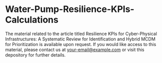 # Water-Pump-Resilience-KPIs-Calculations


The material related to the article titled Resilience KPIs for Cyber-Physical Infrastructures: A Systematic Review for Identification and Hybrid MCDM for Prioritization is available upon request. If you would like access to this material, please contact us at your-email@example.com or visit this depository for further details.
